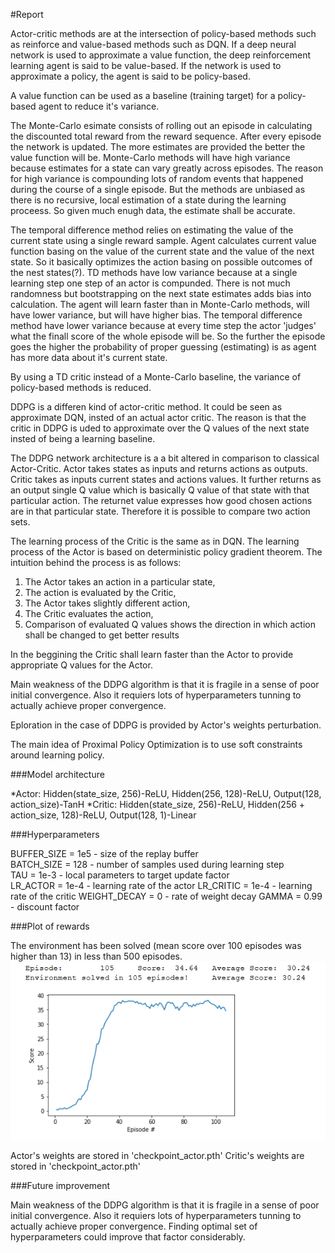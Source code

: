 #Report

Actor-critic methods are at the intersection of policy-based methods such as reinforce and value-based methods such as DQN. If a deep neural network is used to approximate a value function, the deep reinforcement learning agent is said to be value-based. If the network is used to approximate a policy, the agent is said to be policy-based. 

A value function can be used as a baseline (training target) for a policy-based agent to reduce it's variance.

The Monte-Carlo esimate consists of rolling out an episode in calculating the discounted total reward from the reward sequence. After every episode the network is updated. The more estimates are provided the better the value function will be. Monte-Carlo methods will have high variance because estimates for a state can vary greatly across episodes. The reason for high variance is compounding lots of random events that happened during the course of a single episode. But the methods are unbiased as there is no recursive, local estimation of a state during the learning proceess. So given much enugh data, the estimate shall be accurate.

The temporal difference method relies on estimating the value of the current state using a single reward sample. Agent calculates current value function basing on the value of the current state and the value of the next state. So it basically optimizes the action basing on possible outcomes of the nest states(?). TD methods have low variance because at a single learning step one step of an actor is compunded. There is not much randomness but bootstrapping on the next state estimates adds bias into calculation. The agent will learn faster than in Monte-Carlo methods, will have lower variance, but will have higher bias.
The temporal difference method have lower variance because at every time step the actor
'judges' what the finall score of the whole episode will be. So the further the episode goes the higher the probability of proper guessing (estimating) is as agent has more data about it's current state.

By using a TD critic instead of a Monte-Carlo baseline, the variance of policy-based methods is reduced.

DDPG is a differen kind of actor-critic method. It could be seen as approximate DQN, insted of an actual actor critic. The reason is that the critic in DDPG is uded to approximate over the Q values of the next state insted of being a learning baseline.

The DDPG network architecture is a a bit altered in comparison to classical Actor-Critic.
Actor takes states as inputs and returns actions as outputs.
Critic takes as inputs current states and actions values. It further returns as an output single Q value which is basically Q value of that state with that particular action. The returnet value expresses how good chosen actions are in that particular state. Therefore it is possible to compare two action sets.

The learning process of the Critic is the same as in DQN.
The learning process of the Actor is based on deterministic policy gradient theorem. The intuition behind the process is as follows:
1. The Actor takes an action in a particular state,
2. The action is evaluated by the Critic,
3. The Actor takes slightly different action,
4. The Critic evaluates the action,
5. Comparison of evaluated Q values shows the direction in which action shall be changed to get better results

In the beggining the Critic shall learn faster than the Actor to provide appropriate Q values for the Actor.

Main weakness of the DDPG algorithm is that it is fragile in a sense of poor initial convergence. Also it requiers lots of hyperparameters tunning to actually achieve proper convergence.

Eploration in the case of DDPG is provided by Actor's weights perturbation.


The main idea of Proximal Policy Optimization is to use soft constraints around learning policy.

###Model architecture

*Actor: Hidden(state_size, 256)-ReLU, Hidden(256, 128)-ReLU, Output(128, action_size)-TanH
*Critic: Hidden(state_size, 256)-ReLU, Hidden(256 + action_size, 128)-ReLU, Output(128, 1)-Linear


###Hyperparameters


BUFFER_SIZE = 1e5  - size of the replay buffer  
BATCH_SIZE = 128  - number of samples used during learning step  
TAU = 1e-3  - local parameters to target update factor  
LR_ACTOR = 1e-4 - learning rate of the actor 
LR_CRITIC = 1e-4 - learning rate of the critic
WEIGHT_DECAY = 0  - rate of weight decay
GAMMA = 0.99 - discount factor


###Plot of rewards 

The environment has been solved (mean score over 100 episodes was higher than 13) in less than 500 episodes.  
![mean score](result_plot.png)  

Actor's weights are stored in 'checkpoint_actor.pth'
Critic's weights are stored in 'checkpoint_actor.pth'  

###Future improvement

Main weakness of the DDPG algorithm is that it is fragile in a sense of poor initial convergence. Also it requiers lots of hyperparameters tunning to actually achieve proper convergence. Finding optimal set of hyperparameters could improve that factor considerably.